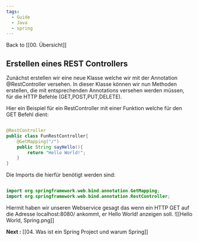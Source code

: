 ```yaml
---
tags:
  - Guide
  - Java
  - spring
---
```

Back to [[00. Übersicht]]
## Erstellen eines REST Controllers

Zunächst erstellen wir eine neue Klasse welche wir mit der Annotation @RestController versehen.
In dieser Klasse können wir nun Methoden erstellen, die mit entsprechenden Annotations versehen werden müssen, für die HTTP Befehle (GET,POST,PUT,DELETE). 

Hier ein Beispiel für ein RestController mit einer Funktion welche für den GET Befehl dient:
```java

@RestController
public class FunRestController{
	@GetMapping("/")
	public String sayHello(){
		return "Hello World!";
	}
}
```

Die Imports die hierfür benötigt werden sind:

```java

import org.springframework.web.bind.annotation.GetMapping;  
import org.springframework.web.bind.annotation.RestController;

```

Hiermit haben wir unseren Webservice gesagt das wenn ein HTTP GET auf die Adresse localhost:8080/ ankommt, er Hello World! anzeigen soll.
![[Hello World, Spring.png]]


**Next :** [[04. Was ist ein Spring Project und warum Spring]]